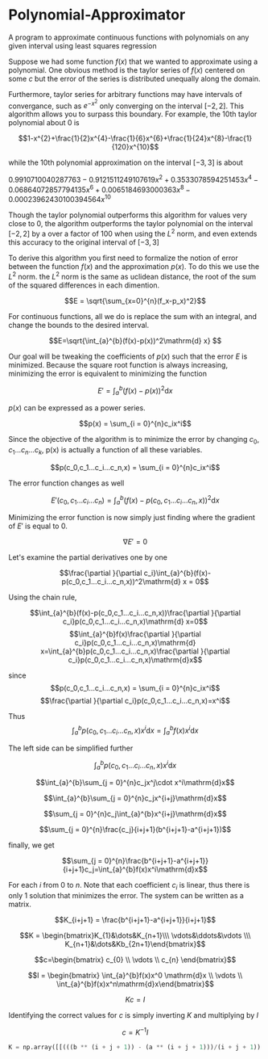 # Polynomial-Approximator
A program to approximate continuous functions with polynomials on any given interval using least squares regression

Suppose we had some function $f(x)$ that we wanted to approximate using a polynomial. One obvious method is the taylor series of $f(x)$ centered on some $c$ but the error of the series is distributed unequally along the domain.  

Furthermore, taylor series for arbitrary functions may have intervals of convergance, such as $e^{-x^2}$ only converging on the interval $[-2, 2]$. This algorithm allows you to surpass this boundary. For example, the 10th taylor polynomial about $0$ is 

$$1-x^{2}+\frac{1}{2}x^{4}-\frac{1}{6}x^{6}+\frac{1}{24}x^{8}-\frac{1}{120}x^{10}$$

while the 10th polynomial approximation on the interval $[-3, 3]$ is about

$0.9910710040287763-0.9121511249107619x^{2}+0.3533078594251453x^{4}-0.06864072857794135x^{6}+0.0065184693000363x^{8}-0.00023962430100394564x^{10}$

Though the taylor polynomial outperforms this algorithm for values very close to $0$, the algorithm outperforms the taylor polynomial on the interval $[-2, 2]$ by a over a factor of $100$ when using the $L^2$ norm, and even extends this accuracy to the original interval of $[-3, 3]$

To derive this algorithm you first need to formalize the notion of error between the function $f(x)$ and the approximation $p(x)$. To do this we use the $L^2$ norm. the $L^2$ norm is the same as uclidean distance, the root of the sum of the squared differences in each dimention. 

$$E = \sqrt{\sum_{x=0}^{n}(f_x-p_x)^2}$$

For continuous functions, all we do is replace the sum with an integral, and change the bounds to the desired interval.

$$E=\sqrt{\int_{a}^{b}(f(x)-p(x))^2\mathrm{d} x} $$

Our goal will be tweaking the coefficients of $p(x)$ such that the error $E$ is minimized. Because the square root function is always increasing, minimizing the error is equivalent to minimizing the function 

$$E'=\int_{a}^{b}(f(x)-p(x))^2\mathrm{d} x$$

$p(x)$ can be expressed as a power series.

$$p(x) = \sum_{i = 0}^{n}c_ix^i$$

Since the objective of the algorithm is to minimize the error by changing $c_0,c_1...c_n...c_k$, p(x) is actually a function of all these variables.

$$p(c_0,c_1...c_i...c_n,x) = \sum_{i = 0}^{n}c_ix^i$$

The error function changes as well

$$E'(c_0,c_1...c_i...c_n)=\int_{a}^{b}(f(x)-p(c_0,c_1...c_i...c_n,x))^2\mathrm{d} x$$

Minimizing the error function is now simply just finding where the gradient of $E'$ is equal to $0$.

$$\nabla E'=0$$

Let's examine the partial derivatives one by one

$$\frac{\partial }{\partial c_i}\int_{a}^{b}(f(x)-p(c_0,c_1...c_i...c_n,x))^2\mathrm{d} x = 0$$

Using the chain rule,

$$\int_{a}^{b}(f(x)-p(c_0,c_1...c_i...c_n,x))\frac{\partial }{\partial c_i}p(c_0,c_1...c_i...c_n,x)\mathrm{d} x=0$$
$$\int_{a}^{b}f(x)\frac{\partial }{\partial c_i}p(c_0,c_1...c_i...c_n,x)\mathrm{d} x=\int_{a}^{b}p(c_0,c_1...c_i...c_n,x)\frac{\partial }{\partial c_i}p(c_0,c_1...c_i...c_n,x)\mathrm{d}x$$

since 
$$p(c_0,c_1...c_i...c_n,x) = \sum_{i = 0}^{n}c_ix^i$$
$$\frac{\partial }{\partial c_i}p(c_0,c_1...c_i...c_n,x)=x^i$$

Thus
$$\int_{a}^{b}p(c_0,c_1...c_i...c_n,x)x^i\mathrm{d}x=\int_{a}^{b}f(x)x^i\mathrm{d}x$$

The left side can be simplified further

$$\int_{a}^{b}p(c_0,c_1...c_i...c_n,x)x^i\mathrm{d}x$$

$$\int_{a}^{b}\sum_{j = 0}^{n}c_jx^j\cdot x^i\mathrm{d}x$$

$$\int_{a}^{b}\sum_{j = 0}^{n}c_jx^{i+j}\mathrm{d}x$$

$$\sum_{j = 0}^{n}c_j\int_{a}^{b}x^{i+j}\mathrm{d}x$$

$$\sum_{j = 0}^{n}\frac{c_j}{i+j+1}(b^{i+j+1}-a^{i+j+1})$$

finally, we get

$$\sum_{j = 0}^{n}\frac{b^{i+j+1}-a^{i+j+1}}{i+j+1}c_j=\int_{a}^{b}f(x)x^i\mathrm{d}x$$

For each $i$ from $0$ to $n$. Note that each coefficient $c_i$ is linear, thus there is only 1 solution that minimizes the error. The system can be written as a matrix.

$$K_{i+j+1} = \frac{b^{i+j+1}-a^{i+j+1}}{i+j+1}$$

$$K = \begin{bmatrix}K_{1}&\dots&K_{n+1}\\\ \vdots&\ddots&\vdots \\\ K_{n+1}&\dots&Kb_{2n+1}\end{bmatrix}$$
 
$$c=\begin{bmatrix} c_{0} \\ \vdots \\ c_{n} \end{bmatrix}$$
 
$$I = \begin{bmatrix} \int_{a}^{b}f(x)x^0 \mathrm{d}x \\ \vdots \\ \int_{a}^{b}f(x)x^n\mathrm{d}x\end{bmatrix}$$

$$Kc=I$$

Identifying the correct values for $c$ is simply inverting $K$ and multiplying by $I$

$$c = K^{-1}I$$

```python
K = np.array([[(((b ** (i + j + 1)) - (a ** (i + j + 1)))/(i + j + 1)) for i in range(n)] for j in range(n)])
```